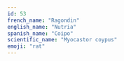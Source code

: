 ```yaml
---
id: 53
french_name: "Ragondin"
english_name: "Nutria"
spanish_name: "Coipo"
scientific_name: "Myocastor coypus"
emoji: "rat"
---
```

